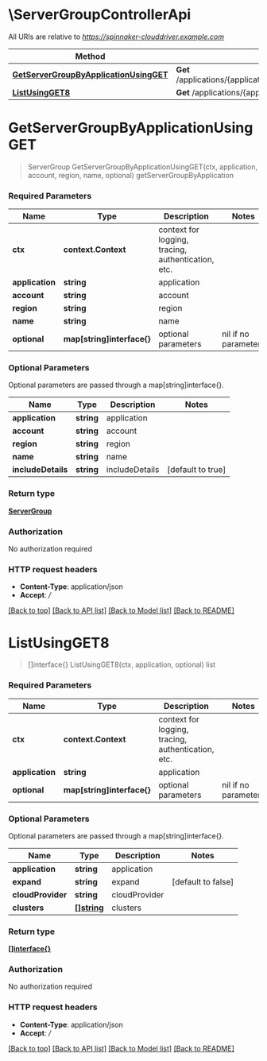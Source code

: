 # \ServerGroupControllerApi

All URIs are relative to *https://spinnaker-clouddriver.example.com*

Method | HTTP request | Description
------------- | ------------- | -------------
[**GetServerGroupByApplicationUsingGET**](ServerGroupControllerApi.md#GetServerGroupByApplicationUsingGET) | **Get** /applications/{application}/serverGroups/{account}/{region}/{name} | getServerGroupByApplication
[**ListUsingGET8**](ServerGroupControllerApi.md#ListUsingGET8) | **Get** /applications/{application}/serverGroups | list


# **GetServerGroupByApplicationUsingGET**
> ServerGroup GetServerGroupByApplicationUsingGET(ctx, application, account, region, name, optional)
getServerGroupByApplication

### Required Parameters

Name | Type | Description  | Notes
------------- | ------------- | ------------- | -------------
 **ctx** | **context.Context** | context for logging, tracing, authentication, etc.
  **application** | **string**| application | 
  **account** | **string**| account | 
  **region** | **string**| region | 
  **name** | **string**| name | 
 **optional** | **map[string]interface{}** | optional parameters | nil if no parameters

### Optional Parameters
Optional parameters are passed through a map[string]interface{}.

Name | Type | Description  | Notes
------------- | ------------- | ------------- | -------------
 **application** | **string**| application | 
 **account** | **string**| account | 
 **region** | **string**| region | 
 **name** | **string**| name | 
 **includeDetails** | **string**| includeDetails | [default to true]

### Return type

[**ServerGroup**](ServerGroup.md)

### Authorization

No authorization required

### HTTP request headers

 - **Content-Type**: application/json
 - **Accept**: */*

[[Back to top]](#) [[Back to API list]](../README.md#documentation-for-api-endpoints) [[Back to Model list]](../README.md#documentation-for-models) [[Back to README]](../README.md)

# **ListUsingGET8**
> []interface{} ListUsingGET8(ctx, application, optional)
list

### Required Parameters

Name | Type | Description  | Notes
------------- | ------------- | ------------- | -------------
 **ctx** | **context.Context** | context for logging, tracing, authentication, etc.
  **application** | **string**| application | 
 **optional** | **map[string]interface{}** | optional parameters | nil if no parameters

### Optional Parameters
Optional parameters are passed through a map[string]interface{}.

Name | Type | Description  | Notes
------------- | ------------- | ------------- | -------------
 **application** | **string**| application | 
 **expand** | **string**| expand | [default to false]
 **cloudProvider** | **string**| cloudProvider | 
 **clusters** | [**[]string**](string.md)| clusters | 

### Return type

[**[]interface{}**](interface{}.md)

### Authorization

No authorization required

### HTTP request headers

 - **Content-Type**: application/json
 - **Accept**: */*

[[Back to top]](#) [[Back to API list]](../README.md#documentation-for-api-endpoints) [[Back to Model list]](../README.md#documentation-for-models) [[Back to README]](../README.md)

